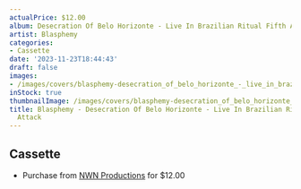 ```yaml
---
actualPrice: $12.00
album: Desecration Of Belo Horizonte - Live In Brazilian Ritual Fifth Attack
artist: Blasphemy
categories:
- Cassette
date: '2023-11-23T18:44:43'
draft: false
images:
- /images/covers/blasphemy-desecration_of_belo_horizonte_-_live_in_brazilian_ritual_fifth_attack.jpg
inStock: true
thumbnailImage: /images/covers/blasphemy-desecration_of_belo_horizonte_-_live_in_brazilian_ritual_fifth_attack-thumb.jpg
title: Blasphemy - Desecration Of Belo Horizonte - Live In Brazilian Ritual Fifth
  Attack
---
```


## Cassette
* Purchase from [NWN Productions](http://shop.nwnprod.com/index.php?route=product/product&path=73&product_id=27543&sort=pd.name&order=ASC) for $12.00
